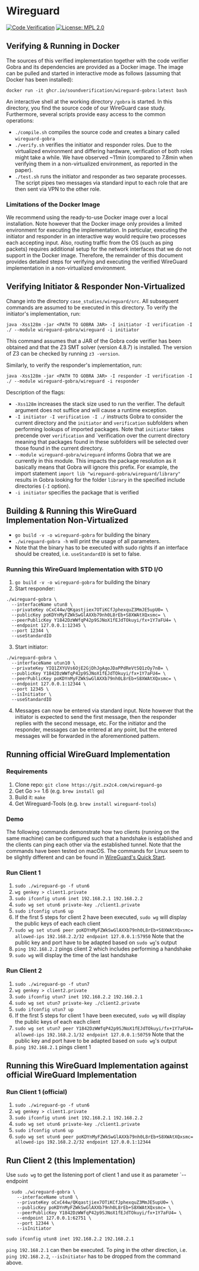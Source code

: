 # Wireguard
[![Code Verification](https://github.com/soundverification/wireguard/actions/workflows/workflow.yml/badge.svg?branch=main)](https://github.com/soundverification/wireguard/actions/workflows/workflow.yml?query=branch%3Amain)
[![License: MPL 2.0](https://img.shields.io/badge/License-MPL%202.0-brightgreen.svg)](./LICENSE)

## Verifying & Running in Docker
The sources of this verified implementation together with the code verifier Gobra and its dependencies are provided as a Docker image.
The image can be pulled and started in interactive mode as follows (assuming that Docker has been installed):
```
docker run -it ghcr.io/soundverification/wireguard-gobra:latest bash
```
An interactive shell at the working directory `/gobra` is started.
In this directory, you find the source code of our WireGuard case study.
Furthermore, several scripts provide easy access to the common operations:
- `./compile.sh` compiles the source code and creates a binary called `wireguard-gobra`
- `./verify.sh` verifies the initiator and responder roles. Due to the virtualized environment and differing hardware, verification of both roles might take a while. We have observed ~11min (compared to 7.8min when verifying them in a non-virtualized environment, as reported in the paper).
- `./test.sh` runs the initiator and responder as two separate processes. The script pipes two messages via standard input to each role that are then sent via VPN to the other role.

### Limitations of the Docker Image
We recommend using the ready-to-use Docker image over a local installation.
Note however that the Docker image only provides a limited environment for executing the implementation.
In particular, executing the initiator and responder in an interactive way would require two processes each accepting input.
Also, routing traffic from the OS (such as ping packets) requires additional setup for the network interfaces that we do not support in the Docker image.
Therefore, the remainder of this document provides detailed steps for verifying and executing the verified WireGuard implementation in a non-virtualized environment.


## Verifying Initiator & Responder Non-Virtualized
Change into the directory `case_studies/wireguard/src`. All subsequent commands are assumed to be executed in this directory.
To verify the initiator's implementation, run:
```
java -Xss128m -jar <PATH TO GOBRA JAR> -I initiator -I verification -I ./ --module wireguard-gobra/wireguard -i initiator
```
This command assumes that a JAR of the Gobra code verifier has been obtained and that the Z3 SMT solver (version 4.8.7) is installed.
The version of Z3 can be checked by running `z3 -version`.

Similarly, to verify the responder's implementation, run:
```
java -Xss128m -jar <PATH TO GOBRA JAR> -I responder -I verification -I ./ --module wireguard-gobra/wireguard -i responder
```

Description of the flags:
- `-Xss128m` increases the stack size used to run the verifier. The default argument does not suffice and will cause a runtime exception.
- `-I initiator -I verification -I ./` instructs Gobra to consider the current directory and the `initiator` and `verification` subfolders when performing lookups of imported packages. Note that `initiator` takes precende over `verification` and `verification over the current directory meaning that packages found in these subfolders will be selected over those found in the current directory.
- `--module wireguard-gobra/wireguard` informs Gobra that we are currently in this module. This impacts the package resolution as it basically means that Gobra will ignore this prefix. For example, the import statement `import lib "wireguard-gobra/wireguard/library"` results in Gobra looking for the folder `library` in the specified include directories (`-I` option).
- `-i initiator` specifies the package that is verified


## Building & Running this WireGuard Implementation Non-Virtualized
- `go build -v -o wireguard-gobra` for building the binary
- `./wireguard-gobra -h` will print the usage of all parameters.
- Note that the binary has to be executed with sudo rights if an interface should be created, i.e. `useStandardIO` is set to false.

### Running this WireGuard Implementation with STD I/O
1. `go build -v -o wireguard-gobra` for building the binary
2. Start responder:
  ```
  ./wireguard-gobra \
    --interfaceName utun8 \
    --privateKey oCxC44w/QKqastjiex7OTiKCfJphexquZ3MmJE5upU0= \
    --publicKey poKDYnMyFZWkSwGlAXXb79nh0L8rEb+S8XWAtXQxsmc= \
    --peerPublicKey Y1842DzWWfqP42p9SJNoX1fEJdTOkuyi/fx+1Y7aFU4= \
    --endpoint 127.0.0.1:12345 \
    --port 12344 \
    --useStandardIO
  ```
3. Start initiator:
  ```
  ./wireguard-gobra \
    --interfaceName utun10 \
    --privateKey YIQ1ZXYUVs6OjE2GjDhJgAqoJDaPPdReVtSQ1zOy7n8= \
    --publicKey Y1842DzWWfqP42p9SJNoX1fEJdTOkuyi/fx+1Y7aFU4= \
    --peerPublicKey poKDYnMyFZWkSwGlAXXb79nh0L8rEb+S8XWAtXQxsmc= \
    --endpoint 127.0.0.1:12344 \
    --port 12345 \
    --isInitiator \
    --useStandardIO
  ```
4. Messages can now be entered via standard input. Note however that the initiator is expected to send the first message, then the responder replies with the second message, etc. For the initiator and the responder, messages can be entered at any point, but the entered messages will be forwarded in the aforementioned pattern.


## Running official WireGuard Implementation
### Requirements
1. Clone repo: `git clone https://git.zx2c4.com/wireguard-go`
2. Get Go >= 1.6 (e.g. `brew install go`)
3. Build it: `make`
4. Get Wireguard-Tools (e.g. `brew install wireguard-tools`)

### Demo
The following commands demonstrate how two clients (running on the same machine) can be configured such that a handshake is established and the clients can ping each other via the established tunnel.
Note that the commands have been tested on macOS. The commands for Linux seem to be slightly different and can be found in [WireGuard's Quick Start](https://www.wireguard.com/quickstart/).

### Run Client 1
1. `sudo ./wireguard-go -f utun6`
2. `wg genkey > client1.private`
3. `sudo ifconfig utun6 inet 192.168.2.1 192.168.2.2`
4. `sudo wg set utun6 private-key ./client1.private`
5. `sudo ifconfig utun6 up`
6. If the first 5 steps for client 2 have been executed, `sudo wg` will display the public keys of each each client
7. `sudo wg set utun6 peer poKDYnMyFZWkSwGlAXXb79nh0L8rEb+S8XWAtXQxsmc= allowed-ips 192.168.2.2/32 endpoint 127.0.0.1:57950` Note that the public key and port have to be adapted based on `sudo wg`'s output
8. `ping 192.168.2.2` pings client 2 which includes performing a handshake
9. `sudo wg` will display the time of the last handshake

### Run Client 2
1. `sudo ./wireguard-go -f utun7`
2. `wg genkey > client2.private`
3. `sudo ifconfig utun7 inet 192.168.2.2 192.168.2.1`
4. `sudo wg set utun7 private-key ./client2.private`
5. `sudo ifconfig utun7 up`
6. If the first 5 steps for client 1 have been executed, `sudo wg` will display the public keys of each each client
7. `sudo wg set utun7 peer Y1842DzWWfqP42p9SJNoX1fEJdTOkuyi/fx+1Y7aFU4= allowed-ips 192.168.2.1/32 endpoint 127.0.0.1:50759` Note that the public key and port have to be adapted based on `sudo wg`'s output
8. `ping 192.168.2.1` pings client 1


## Running this WireGuard Implementation against official WireGuard Implementation
### Run Client 1 (official)
1. `sudo ./wireguard-go -f utun6`
2. `wg genkey > client1.private`
3. `sudo ifconfig utun6 inet 192.168.2.1 192.168.2.2`
4. `sudo wg set utun6 private-key ./client1.private`
5. `sudo ifconfig utun6 up`
6. `sudo wg set utun6 peer poKDYnMyFZWkSwGlAXXb79nh0L8rEb+S8XWAtXQxsmc= allowed-ips 192.168.2.2/32 endpoint 127.0.0.1:12344`

## Run Client 2 (this Implementation)
Use `sudo wg` to get the listening port of client 1 and use it as parameter `--endpoint
```
  sudo ./wireguard-gobra \
    --interfaceName utun8 \
    --privateKey oCxC44w/QKqastjiex7OTiKCfJphexquZ3MmJE5upU0= \
    --publicKey poKDYnMyFZWkSwGlAXXb79nh0L8rEb+S8XWAtXQxsmc= \
    --peerPublicKey Y1842DzWWfqP42p9SJNoX1fEJdTOkuyi/fx+1Y7aFU4= \
    --endpoint 127.0.0.1:62751 \
    --port 12344 \
    --isInitiator
  ```
`sudo ifconfig utun8 inet 192.168.2.2 192.168.2.1`

`ping 192.168.2.1` can then be executed. To ping in the other direction, i.e. `ping 192.168.2.2`, `--isInitiator` has to be dropped from the command above.
